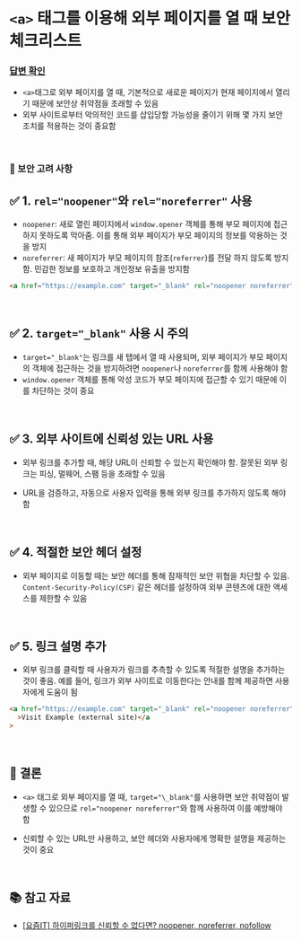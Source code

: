 # `<a>` 태그를 이용해 외부 페이지를 열 때 보안 체크리스트

### [답변 확인](https://www.maeil-mail.kr/question/202)

- `<a>`태그로 외부 페이지를 열 때, 기본적으로 새로운 페이지가 현재 페이지에서 열리기 때문에 보안상 취약점을 초래할 수 있음
- 외부 사이트로부터 악의적인 코드를 삽입당할 가능성을 줄이기 위해 몇 가지 보안 조치를 적용하는 것이 중요함

<br/>

### 📌 보안 고려 사항

## ✅ 1. `rel="noopener"`와 `rel="noreferrer"` 사용

- `noopener`: 새로 열린 페이지에서 `window.opener` 객체를 통해 부모 페이지에 접근하지 못하도록 막아줌. 이를 통해 외부 페이지가 부모 페이지의 정보를 악용하는 것을 방지
- `noreferrer`: 새 페이지가 부모 페이지의 참조(`referrer`)를 전달 하지 않도록 방지함. 민감한 정보를 보호하고 개인정보 유출을 방지함

```html
<a href="https://example.com" target="_blank" rel="noopener noreferrer">External Link</a>
```

<br/>

## ✅ 2. `target="_blank"` 사용 시 주의

- `target="_blank"`는 링크를 새 탭에서 열 때 사용되며, 외부 페이지가 부모 페이지의 객체에 접근하는 것을 방지하려면 `noopener`나 `noreferrer`를 함께 사용해야 함
- `window.opener` 객체를 통해 악성 코드가 부모 페이지에 접근할 수 있기 때문에 이를 차단하는 것이 중요

<br/>

## ✅ 3. 외부 사이트에 신뢰성 있는 URL 사용

- 외부 링크를 추가할 때, 해당 URL이 신뢰할 수 있는지 확인해야 함. 잘못된 외부 링크는 피싱, 멀웨어, 스팸 등을 초래할 수 있음

- URL을 검증하고, 자동으로 사용자 입력을 통해 외부 링크를 추가하지 않도록 해야 함

<br/>

## ✅ 4. 적절한 보안 헤더 설정

- 외부 페이지로 이동할 때는 보안 헤더를 통해 잠재적인 보안 위협을 차단할 수 있음. `Content-Security-Policy(CSP)` 같은 헤더를 설정하여 외부 콘텐츠에 대한 액세스를 제한할 수 있음

<br/>

## ✅ 5. 링크 설명 추가

- 외부 링크를 클릭할 때 사용자가 링크를 추측할 수 있도록 적절한 설명을 추가하는 것이 좋음. 예를 들어, 링크가 외부 사이트로 이동한다는 안내를 함께 제공하면 사용자에게 도움이 됨

```html
<a href="https://example.com" target="_blank" rel="noopener noreferrer"
  >Visit Example (external site)</a
>
```

<br/>

## 🔹 결론

- `<a>` 태그로 외부 페이지를 열 때, `target="\_blank"`를 사용하면 보안 취약점이 발생할 수 있으므로 `rel="noopener noreferrer"`와 함께 사용하여 이를 예방해야 함

- 신뢰할 수 있는 URL만 사용하고, 보안 헤더와 사용자에게 명확한 설명을 제공하는 것이 중요

<br/>

## 📚 참고 자료

- [[요즘IT] 하이퍼링크를 신뢰할 수 없다면? noopener, noreferrer, nofollow](https://yozm.wishket.com/magazine/detail/1586/)
